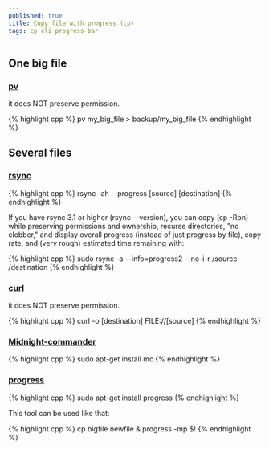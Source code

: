 ```yaml
---
published: true
title: Copy file with progress (cp)
tags: cp cli progress-bar
---
```

## One big file
### [pv](https://askubuntu.com/questions/17275/how-to-show-the-transfer-progress-and-speed-when-copying-files-with-cp/17279#17279)

it does NOT preserve permission.

{% highlight cpp %}
pv my_big_file > backup/my_big_file
{% endhighlight %}

## Several files
### [rsync](https://askubuntu.com/questions/17275/how-to-show-the-transfer-progress-and-speed-when-copying-files-with-cp/201250#201250)
{% highlight cpp %}
rsync -ah --progress [source] [destination]
{% endhighlight %}

If you have rsync 3.1 or higher (rsync --version), you can copy (cp -Rpn) while preserving permissions and ownership, recurse directories, "no clobber," and display overall progress (instead of just progress by file), copy rate, and (very rough) estimated time remaining with:

{% highlight cpp %}
sudo rsync -a --info=progress2 --no-i-r /source /destination
{% endhighlight %}

### [curl](https://askubuntu.com/questions/17275/how-to-show-the-transfer-progress-and-speed-when-copying-files-with-cp/250506#250506)

it does NOT preserve permission.

{% highlight cpp %}
curl -o [destination] FILE://[source]
{% endhighlight %}

### [Midnight-commander](https://en.wikipedia.org/wiki/Midnight_Commander)

{% highlight cpp %}
sudo apt-get install mc
{% endhighlight %}

### [progress](https://superuser.com/questions/550064/how-mount-find-recover-data-in-hdd-outside-of-synology-box/603505#603505)

{% highlight cpp %}
sudo apt-get install progress
{% endhighlight %}

This tool can be used like that:

{% highlight cpp %}
cp bigfile newfile & progress -mp $!
{% endhighlight %}

